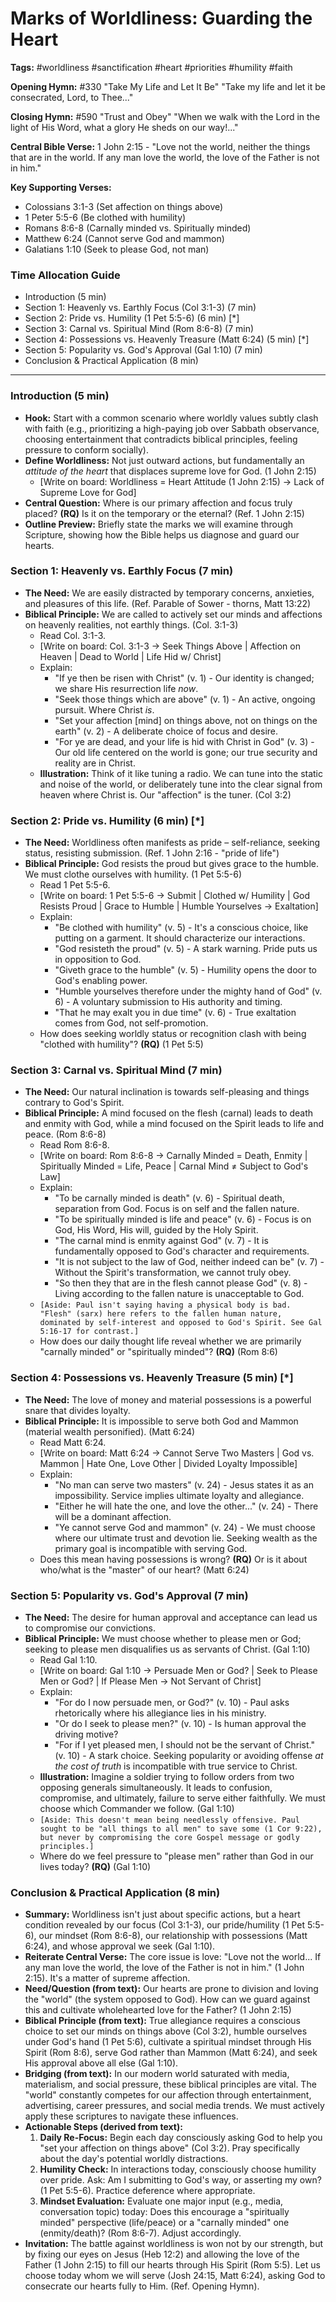 # Marks of Worldliness: Guarding the Heart

**Tags:** #worldliness #sanctification #heart #priorities #humility #faith

**Opening Hymn:** #330 "Take My Life and Let It Be"
"Take my life and let it be consecrated, Lord, to Thee..."

**Closing Hymn:** #590 "Trust and Obey"
"When we walk with the Lord in the light of His Word, what a glory He sheds on our way!..."

**Central Bible Verse:** 1 John 2:15 - "Love not the world, neither the things that are in the world. If any man love the world, the love of the Father is not in him."

**Key Supporting Verses:**
*   Colossians 3:1-3 (Set affection on things above)
*   1 Peter 5:5-6 (Be clothed with humility)
*   Romans 8:6-8 (Carnally minded vs. Spiritually minded)
*   Matthew 6:24 (Cannot serve God and mammon)
*   Galatians 1:10 (Seek to please God, not man)

### Time Allocation Guide
*   Introduction (5 min)
*   Section 1: Heavenly vs. Earthly Focus (Col 3:1-3) (7 min)
*   Section 2: Pride vs. Humility (1 Pet 5:5-6) (6 min) [*]
*   Section 3: Carnal vs. Spiritual Mind (Rom 8:6-8) (7 min)
*   Section 4: Possessions vs. Heavenly Treasure (Matt 6:24) (5 min) [*]
*   Section 5: Popularity vs. God's Approval (Gal 1:10) (7 min)
*   Conclusion & Practical Application (8 min)

---

### Introduction (5 min)
*   **Hook:** Start with a common scenario where worldly values subtly clash with faith (e.g., prioritizing a high-paying job over Sabbath observance, choosing entertainment that contradicts biblical principles, feeling pressure to conform socially).
*   **Define Worldliness:** Not just outward actions, but fundamentally an *attitude of the heart* that displaces supreme love for God. (1 John 2:15)
    *   [Write on board: Worldliness = Heart Attitude (1 John 2:15) -> Lack of Supreme Love for God]
*   **Central Question:** Where is our primary affection and focus truly placed? **(RQ)** Is it on the temporary or the eternal? (Ref. 1 John 2:15)
*   **Outline Preview:** Briefly state the marks we will examine through Scripture, showing how the Bible helps us diagnose and guard our hearts.

### Section 1: Heavenly vs. Earthly Focus (7 min)
*   **The Need:** We are easily distracted by temporary concerns, anxieties, and pleasures of this life. (Ref. Parable of Sower - thorns, Matt 13:22)
*   **Biblical Principle:** We are called to actively set our minds and affections on heavenly realities, not earthly things. (Col. 3:1-3)
    *   Read Col. 3:1-3.
    *   [Write on board: Col. 3:1-3 -> Seek Things Above | Affection on Heaven | Dead to World | Life Hid w/ Christ]
    *   Explain:
        *   "If ye then be risen with Christ" (v. 1) - Our identity is changed; we share His resurrection life *now*.
        *   "Seek those things which are above" (v. 1) - An active, ongoing pursuit. Where Christ *is*.
        *   "Set your affection [mind] on things above, not on things on the earth" (v. 2) - A deliberate choice of focus and desire.
        *   "For ye are dead, and your life is hid with Christ in God" (v. 3) - Our old life centered on the world is gone; our true security and reality are in Christ.
    *   **Illustration:** Think of it like tuning a radio. We can tune into the static and noise of the world, or deliberately tune into the clear signal from heaven where Christ is. Our "affection" is the tuner. (Col 3:2)

### Section 2: Pride vs. Humility (6 min) [*]
*   **The Need:** Worldliness often manifests as pride – self-reliance, seeking status, resisting submission. (Ref. 1 John 2:16 - "pride of life")
*   **Biblical Principle:** God resists the proud but gives grace to the humble. We must clothe ourselves with humility. (1 Pet 5:5-6)
    *   Read 1 Pet 5:5-6.
    *   [Write on board: 1 Pet 5:5-6 -> Submit | Clothed w/ Humility | God Resists Proud | Grace to Humble | Humble Yourselves -> Exaltation]
    *   Explain:
        *   "Be clothed with humility" (v. 5) - It's a conscious choice, like putting on a garment. It should characterize our interactions.
        *   "God resisteth the proud" (v. 5) - A stark warning. Pride puts us in opposition to God.
        *   "Giveth grace to the humble" (v. 5) - Humility opens the door to God's enabling power.
        *   "Humble yourselves therefore under the mighty hand of God" (v. 6) - A voluntary submission to His authority and timing.
        *   "That he may exalt you in due time" (v. 6) - True exaltation comes from God, not self-promotion.
    *   How does seeking worldly status or recognition clash with being "clothed with humility"? **(RQ)** (1 Pet 5:5)

### Section 3: Carnal vs. Spiritual Mind (7 min)
*   **The Need:** Our natural inclination is towards self-pleasing and things contrary to God's Spirit.
*   **Biblical Principle:** A mind focused on the flesh (carnal) leads to death and enmity with God, while a mind focused on the Spirit leads to life and peace. (Rom 8:6-8)
    *   Read Rom 8:6-8.
    *   [Write on board: Rom 8:6-8 -> Carnally Minded = Death, Enmity | Spiritually Minded = Life, Peace | Carnal Mind ≠ Subject to God's Law]
    *   Explain:
        *   "To be carnally minded is death" (v. 6) - Spiritual death, separation from God. Focus is on self and the fallen nature.
        *   "To be spiritually minded is life and peace" (v. 6) - Focus is on God, His Word, His will, guided by the Holy Spirit.
        *   "The carnal mind is enmity against God" (v. 7) - It is fundamentally opposed to God's character and requirements.
        *   "It is not subject to the law of God, neither indeed can be" (v. 7) - Without the Spirit's transformation, we cannot truly obey.
        *   "So then they that are in the flesh cannot please God" (v. 8) - Living according to the fallen nature is unacceptable to God.
    *   `[Aside: Paul isn't saying having a physical body is bad. "Flesh" (sarx) here refers to the fallen human nature, dominated by self-interest and opposed to God's Spirit. See Gal 5:16-17 for contrast.]`
    *   How does our daily thought life reveal whether we are primarily "carnally minded" or "spiritually minded"? **(RQ)** (Rom 8:6)

### Section 4: Possessions vs. Heavenly Treasure (5 min) [*]
*   **The Need:** The love of money and material possessions is a powerful snare that divides loyalty.
*   **Biblical Principle:** It is impossible to serve both God and Mammon (material wealth personified). (Matt 6:24)
    *   Read Matt 6:24.
    *   [Write on board: Matt 6:24 -> Cannot Serve Two Masters | God vs. Mammon | Hate One, Love Other | Divided Loyalty Impossible]
    *   Explain:
        *   "No man can serve two masters" (v. 24) - Jesus states it as an impossibility. Service implies ultimate loyalty and allegiance.
        *   "Either he will hate the one, and love the other..." (v. 24) - There will be a dominant affection.
        *   "Ye cannot serve God and mammon" (v. 24) - We must choose where our ultimate trust and devotion lie. Seeking wealth as the primary goal is incompatible with serving God.
    *   Does this mean having possessions is wrong? **(RQ)** Or is it about who/what is the "master" of our heart? (Matt 6:24)

### Section 5: Popularity vs. God's Approval (7 min)
*   **The Need:** The desire for human approval and acceptance can lead us to compromise our convictions.
*   **Biblical Principle:** We must choose whether to please men or God; seeking to please men disqualifies us as servants of Christ. (Gal 1:10)
    *   Read Gal 1:10.
    *   [Write on board: Gal 1:10 -> Persuade Men or God? | Seek to Please Men or God? | If Please Men -> Not Servant of Christ]
    *   Explain:
        *   "For do I now persuade men, or God?" (v. 10) - Paul asks rhetorically where his allegiance lies in his ministry.
        *   "Or do I seek to please men?" (v. 10) - Is human approval the driving motive?
        *   "For if I yet pleased men, I should not be the servant of Christ." (v. 10) - A stark choice. Seeking popularity or avoiding offense *at the cost of truth* is incompatible with true service to Christ.
    *   **Illustration:** Imagine a soldier trying to follow orders from two opposing generals simultaneously. It leads to confusion, compromise, and ultimately, failure to serve either faithfully. We must choose which Commander we follow. (Gal 1:10)
    *   `[Aside: This doesn't mean being needlessly offensive. Paul sought to be "all things to all men" to save some (1 Cor 9:22), but never by compromising the core Gospel message or godly principles.]`
    *   Where do we feel pressure to "please men" rather than God in our lives today? **(RQ)** (Gal 1:10)

### Conclusion & Practical Application (8 min)
*   **Summary:** Worldliness isn't just about specific actions, but a heart condition revealed by our focus (Col 3:1-3), our pride/humility (1 Pet 5:5-6), our mindset (Rom 8:6-8), our relationship with possessions (Matt 6:24), and whose approval we seek (Gal 1:10).
*   **Reiterate Central Verse:** The core issue is love: "Love not the world... If any man love the world, the love of the Father is not in him." (1 John 2:15). It's a matter of supreme affection.
*   **Need/Question (from text):** Our hearts are prone to division and loving the "world" (the system opposed to God). How can we guard against this and cultivate wholehearted love for the Father? (1 John 2:15)
*   **Biblical Principle (from text):** True allegiance requires a conscious choice to set our minds on things above (Col 3:2), humble ourselves under God's hand (1 Pet 5:6), cultivate a spiritual mindset through His Spirit (Rom 8:6), serve God rather than Mammon (Matt 6:24), and seek His approval above all else (Gal 1:10).
*   **Bridging (from text):** In our modern world saturated with media, materialism, and social pressure, these biblical principles are vital. The "world" constantly competes for our affection through entertainment, advertising, career pressures, and social media trends. We must actively apply these scriptures to navigate these influences.
*   **Actionable Steps (derived from text):**
    1.  **Daily Re-Focus:** Begin each day consciously asking God to help you "set your affection on things above" (Col 3:2). Pray specifically about the day's potential worldly distractions.
    2.  **Humility Check:** In interactions today, consciously choose humility over pride. Ask: Am I submitting to God's way, or asserting my own? (1 Pet 5:5-6). Practice deference where appropriate.
    3.  **Mindset Evaluation:** Evaluate one major input (e.g., media, conversation topic) today: Does this encourage a "spiritually minded" perspective (life/peace) or a "carnally minded" one (enmity/death)? (Rom 8:6-7). Adjust accordingly.
*   **Invitation:** The battle against worldliness is won not by our strength, but by fixing our eyes on Jesus (Heb 12:2) and allowing the love of the Father (1 John 2:15) to fill our hearts through His Spirit (Rom 5:5). Let us choose today whom we will serve (Josh 24:15, Matt 6:24), asking God to consecrate our hearts fully to Him. (Ref. Opening Hymn).